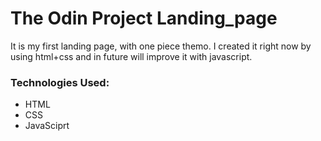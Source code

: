 # The Odin Project Landing_page



It is my first landing page, with one piece themo.
I created it right now by using html+css and in future will improve it with javascript.

### **Technologies Used:**
* HTML
* CSS
* JavaSciprt

